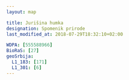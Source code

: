```yaml
---
layout: map

title: Jurišina humka
designation: Spomenik prirode
last_modified_at: 2018-07-29T18:32:10+02:00

WDPA: [555588966]
BioRaS: [27]
geoSrbija:
  L1_183: [171]
  L1_301: [6]
---
```

